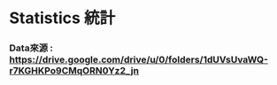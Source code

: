 # Statistics 統計

### Data來源 : https://drive.google.com/drive/u/0/folders/1dUVsUvaWQ-r7KGHKPo9CMqORN0Yz2_jn
